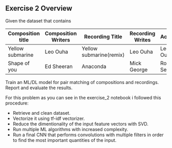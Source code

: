## Exercise 2 Overview


Given the dataset that contains

| Composition title | Composition Writers | Recording Title | Recording Writes |Action |
| --- | --- |--- | --- |--- |
| Yellow submarine | Leo Ouha |Yellow submarine(remix) |Leo Ouha |Leo Ouha |ACCEPTED |
| Shape of you | Ed Sheeran| Anaconda | Mick George | Roco Selto |Leo REJECTED |

Train an ML/DL model for pair matching of compositions and recordings.
Report and evaluate the results.


For this problem as you can see in the exercise_2 notebook i followed this procedure:

- Retrieve and clean dataset.
- Vectorize it using tf-idf vectorizer.
- Reduce the dimentionality of the input feature vectors with SVD.
- Run multiple ML algorithms with increased complexity.
- Run a final CNN that performs convolutions with multiple filters in order to find the most important quantities of the input.

